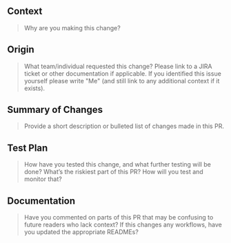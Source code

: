 ## Context

> Why are you making this change?

## Origin

> What team/individual requested this change? Please link to a JIRA ticket or other documentation if applicable. If you identified this issue yourself please write "Me" (and still link to any additional context if it exists).

## Summary of Changes

> Provide a short description or bulleted list of changes made in this PR.

## Test Plan

> How have you tested this change, and what further testing will be done? What’s the riskiest part of this PR? How will you test and monitor that?

## Documentation

> Have you commented on parts of this PR that may be confusing to future readers who lack context? If this changes any workflows, have you updated the appropriate READMEs?
